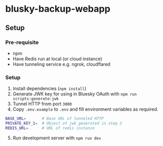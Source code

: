 # blusky-backup-webapp

## Setup

### Pre-requisite

- npm
- Have Redis run at local (or cloud instance)
- Have tunneling service e.g. ngrok, cloudflared

### Setup

1. Install dependencies (`npm install`)
2. Generate JWK key for using in Bluesky OAuth with `npm run scripts:generate-jwk`
3. Tunnel HTTP from port `3000`
4. Copy `.env.example` to `.env` and fill environment variables as required.
```bash
BASE_URL=       # Base URL of tunneled HTTP
PRIVATE_KEY_1=  # Object of jwk generated in step 2
REDIS_URL=      # URL of redis instance
```
5. Run development server with `npm run dev`
